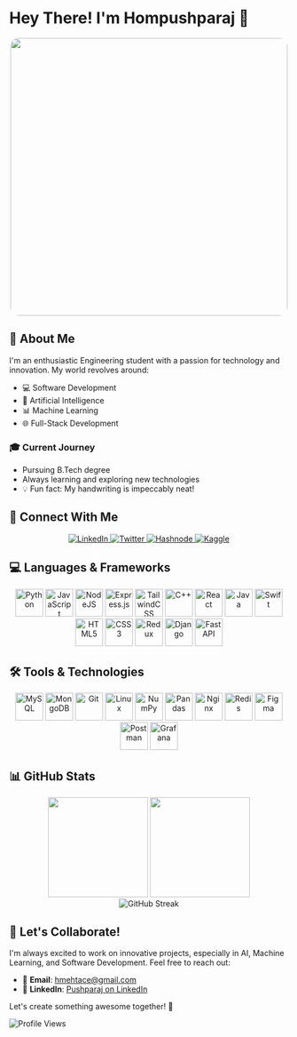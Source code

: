 # Hey There! I'm Hompushparaj 👋

<div align="center">
  <img src="https://media1.tenor.com/m/2fXbn6Xtt0UAAAAC/software-software-development.gif" width="500" style="border-radius: 15px;">
</div>

## 🌟 About Me

I'm an enthusiastic Engineering student with a passion for technology and innovation. My world revolves around:

- 💻 Software Development
- 🤖 Artificial Intelligence
- 📊 Machine Learning
- 🌐 Full-Stack Development

### 🎓 Current Journey
- Pursuing B.Tech degree
- Always learning and exploring new technologies
- 💡 Fun fact: My handwriting is impeccably neat! 

## 🚀 Connect With Me

<div align="center">
  <a href="https://linkedin.com/in/pushparaj1381-" target="_blank">
    <img src="https://img.shields.io/badge/linkedin-%230077B5.svg?style=for-the-badge&logo=linkedin&logoColor=white" alt="LinkedIn"/>
  </a>
  <a href="https://twitter.com/pushparaj1381_" target="_blank">
    <img src="https://img.shields.io/badge/Twitter-%231DA1F2.svg?style=for-the-badge&logo=Twitter&logoColor=white" alt="Twitter"/>
  </a>
  <a href="https://hashnode.com/@pushparaj1381" target="_blank">
    <img src="https://img.shields.io/badge/Hashnode-2962FF?style=for-the-badge&logo=hashnode&logoColor=white" alt="Hashnode"/>
  </a>
  <a href="https://kaggle.com/pushparajmehta" target="_blank">
    <img src="https://img.shields.io/badge/Kaggle-035a7d?style=for-the-badge&logo=kaggle&logoColor=white" alt="Kaggle"/>
  </a>
</div>

## 💻 Languages & Frameworks

<div align="center">
  <img src="https://cdn.jsdelivr.net/gh/devicons/devicon/icons/python/python-original.svg" width="50" height="50" alt="Python"/>
  <img src="https://cdn.jsdelivr.net/gh/devicons/devicon/icons/javascript/javascript-original.svg" width="50" height="50" alt="JavaScript"/>
  <img src="https://cdn.jsdelivr.net/gh/devicons/devicon/icons/nodejs/nodejs-original.svg" width="50" height="50" alt="NodeJS"/>
  <img src="https://cdn.jsdelivr.net/gh/devicons/devicon/icons/express/express-original.svg" width="50" height="50" alt="Express.js"/>
  <img src="https://cdn.jsdelivr.net/gh/devicons/devicon/icons/tailwindcss/tailwindcss-original.svg" width="50" height="50" alt="TailwindCSS"/>
  <img src="https://cdn.jsdelivr.net/gh/devicons/devicon/icons/cplusplus/cplusplus-original.svg" width="50" height="50" alt="C++"/>
  <img src="https://cdn.jsdelivr.net/gh/devicons/devicon/icons/react/react-original.svg" width="50" height="50" alt="React"/>
  <img src="https://cdn.jsdelivr.net/gh/devicons/devicon/icons/java/java-original.svg" width="50" height="50" alt="Java"/>
  <img src="https://cdn.jsdelivr.net/gh/devicons/devicon/icons/swift/swift-original.svg" width="50" height="50" alt="Swift"/>
  <img src="https://cdn.jsdelivr.net/gh/devicons/devicon/icons/html5/html5-original.svg" width="50" height="50" alt="HTML5"/>
  <img src="https://cdn.jsdelivr.net/gh/devicons/devicon/icons/css3/css3-original.svg" width="50" height="50" alt="CSS3"/>
  <img src="https://cdn.jsdelivr.net/gh/devicons/devicon/icons/redux/redux-original.svg" width="50" height="50" alt="Redux"/>
  
  <!-- New Frameworks -->
  <img src="https://cdn.jsdelivr.net/gh/devicons/devicon/icons/django/django-plain.svg" width="50" height="50" alt="Django"/>
  <img src="https://cdn.jsdelivr.net/gh/devicons/devicon@latest/icons/fastapi/fastapi-plain.svg" width="50" height="50" alt="FastAPI"/>
</div>

## 🛠 Tools & Technologies

<div align="center">
  <img src="https://cdn.jsdelivr.net/gh/devicons/devicon/icons/mysql/mysql-original.svg" width="50" height="50" alt="MySQL"/>
  <img src="https://cdn.jsdelivr.net/gh/devicons/devicon/icons/mongodb/mongodb-original.svg" width="50" height="50" alt="MongoDB"/>
  <img src="https://cdn.jsdelivr.net/gh/devicons/devicon/icons/git/git-original.svg" width="50" height="50" alt="Git"/>
  <img src="https://cdn.jsdelivr.net/gh/devicons/devicon/icons/linux/linux-original.svg" width="50" height="50" alt="Linux"/>
  <img src="https://cdn.jsdelivr.net/gh/devicons/devicon/icons/numpy/numpy-original.svg" width="50" height="50" alt="NumPy"/>
  <img src="https://cdn.jsdelivr.net/gh/devicons/devicon/icons/pandas/pandas-original.svg" width="50" height="50" alt="Pandas"/>
  <img src="https://cdn.jsdelivr.net/gh/devicons/devicon/icons/nginx/nginx-original.svg" width="50" height="50" alt="Nginx"/>
  <img src="https://cdn.jsdelivr.net/gh/devicons/devicon/icons/redis/redis-original.svg" width="50" height="50" alt="Redis"/>
  <img src="https://cdn.jsdelivr.net/gh/devicons/devicon/icons/figma/figma-original.svg" width="50" height="50" alt="Figma"/>
  <img src="https://cdn.jsdelivr.net/gh/devicons/devicon/icons/postman/postman-original.svg" width="50" height="50" alt="Postman"/>
  <img src="https://cdn.jsdelivr.net/gh/devicons/devicon/icons/grafana/grafana-original.svg" width="50" height="50" alt="Grafana"/>
</div>

## 📊 GitHub Stats

<div align="center">
  <img height="180em" src="https://github-readme-stats.vercel.app/api?username=pushparaj13811&show_icons=true&theme=radical&include_all_commits=true&count_private=true"/>
  <img height="180em" src="https://github-readme-stats.vercel.app/api/top-langs/?username=Pushparaj13811&layout=compact&theme=radical"/>
</div>

<div align="center">
  <img src="http://github-readme-streak-stats.herokuapp.com?user=Pushparaj13811&theme=dark" alt="GitHub Streak"/>
</div>

## 🤝 Let's Collaborate!

I'm always excited to work on innovative projects, especially in AI, Machine Learning, and Software Development. Feel free to reach out:

- 📧 **Email**: [hmehtace@gmail.com](mailto:hmehtace@gmail.com)
- 💼 **LinkedIn**: [Pushparaj on LinkedIn](https://www.linkedin.com/in/pushparaj1381-/)

Let's create something awesome together! 🚀

![Profile Views](https://komarev.com/ghpvc/?username=pushparaj13811&style=flat-square)
